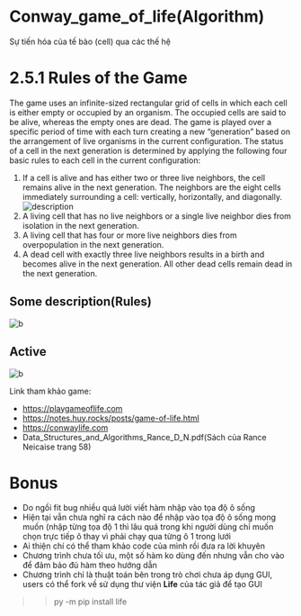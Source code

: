 # Conway_game_of_life(Algorithm)
Sự tiến hóa của tế bào (cell) qua các thế hệ
# 2.5.1 Rules of the Game
The game uses an infinite-sized rectangular grid of cells in which each cell is either
empty or occupied by an organism. The occupied cells are said to be alive, whereas
the empty ones are dead. The game is played over a specific period of time with each
turn creating a new “generation” based on the arrangement of live organisms in
the current configuration. The status of a cell in the next generation is determined
by applying the following four basic rules to each cell in the current configuration:
1. If a cell is alive and has either two or three live neighbors, the cell remains
alive in the next generation. The neighbors are the eight cells immediately
surrounding a cell: vertically, horizontally, and diagonally.  
    ![description](https://encrypted-tbn0.gstatic.com/images?q=tbn:ANd9GcRTEyCe27XvtN0AvN4Gt1QZXGIPug8tNXD9E4L0hOjwrx76Wh72)
2. A living cell that has no live neighbors or a single live neighbor dies from
isolation in the next generation.
3. A living cell that has four or more live neighbors dies from overpopulation in
the next generation.
4. A dead cell with exactly three live neighbors results in a birth and becomes
alive in the next generation. All other dead cells remain dead in the next
generation.

## Some description(Rules)
![b](https://www.mdpi.com/micromachines/micromachines-09-00339/article_deploy/html/images/micromachines-09-00339-g001.png)  
## Active
![b](https://jimblackler.net/blog/wp-content/uploads/2014/10/bigpic.png)


Link tham khảo game:
- https://playgameoflife.com
- https://notes.huy.rocks/posts/game-of-life.html
- https://conwaylife.com 
- Data_Structures_and_Algorithms_Rance_D_N.pdf(Sách của Rance Neicaise trang 58)

# Bonus
- Do ngồi fit bug nhiều quá lười viết hàm nhập vào tọa độ ô sống
- Hiện tại vẫn chưa nghĩ ra cách nào để nhập vào tọa độ ô sống mong muốn (nhập từng tọa độ 1 thì lâu quá trong khi người dùng chỉ
muốn chọn trực tiếp ô thay vì phải chạy qua từng ô 1 trong lưới
- Ai thiện chí có thể tham khảo code của mình rồi đưa ra lời khuyên
- Chương trình chưa tối ưu, một số hàm ko dùng đến nhưng vẫn cho vào để đảm bảo đủ hàm theo hướng dẫn
- Chương trình chỉ là thuật toán bên trong trò chơi chưa áp dụng GUI, users có thể fork về sử dụng thư viện **Life** của tác giả để tạo GUI  
> > py -m pip install life
